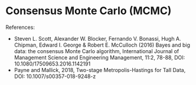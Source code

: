 # Consensus Monte Carlo (MCMC)

References:
* Steven L. Scott, Alexander W. Blocker, Fernando V. Bonassi, Hugh A.
Chipman, Edward I. George & Robert E. McCulloch (2016) Bayes and big data: the consensus
Monte Carlo algorithm, International Journal of Management Science and Engineering
Management, 11:2, 78-88, DOI: 10.1080/17509653.2016.1142191
* Payne and Mallick, 2018, Two-stage Metropolis-Hastings for Tall Data, DOI: 10.1007/s00357-018-9248-z
